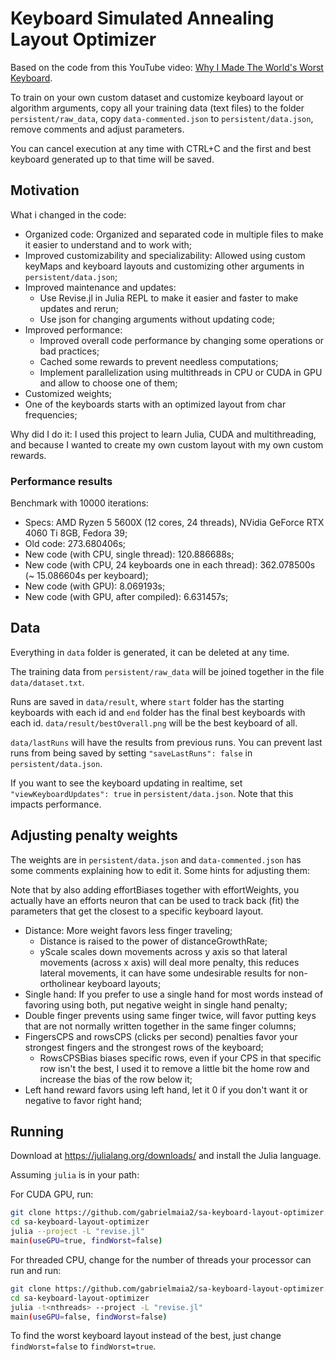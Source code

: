 # Keyboard Simulated Annealing Layout Optimizer

Based on the code from this YouTube video: [Why I Made The World's Worst Keyboard](https://youtu.be/188fipF-i5I).

To train on your own custom dataset and customize keyboard layout or algorithm arguments,
copy all your training data (text files) to the folder `persistent/raw_data`,
copy `data-commented.json` to `persistent/data.json`, remove comments and adjust parameters.

You can cancel execution at any time with CTRL+C and the first and best keyboard generated up to that time will be saved.

## Motivation

What i changed in the code:

- Organized code: Organized and separated code in multiple files to make it easier to understand and to work with;
- Improved customizability and specializability: Allowed using custom keyMaps and keyboard layouts and customizing other arguments in `persistent/data.json`;
- Improved maintenance and updates:
  - Use Revise.jl in Julia REPL to make it easier and faster to make updates and rerun;
  - Use json for changing arguments without updating code;
- Improved performance:
  - Improved overall code performance by changing some operations or bad practices;
  - Cached some rewards to prevent needless computations;
  - Implement parallelization using multithreads in CPU or CUDA in GPU and allow to choose one of them;
- Customized weights;
- One of the keyboards starts with an optimized layout from char frequencies;

Why did I do it: I used this project to learn Julia, CUDA and multithreading, and because I wanted to create my own custom layout with my own custom rewards.

### Performance results

Benchmark with 10000 iterations:

- Specs: AMD Ryzen 5 5600X (12 cores, 24 threads), NVidia GeForce RTX 4060 Ti 8GB, Fedora 39;
- Old code: 273.680406s;
- New code (with CPU, single thread): 120.886688s;
- New code (with CPU, 24 keyboards one in each thread): 362.078500s (~ 15.086604s per keyboard);
- New code (with GPU): 8.069193s;
- New code (with GPU, after compiled): 6.631457s;

## Data

Everything in `data` folder is generated, it can be deleted at any time.

The training data from `persistent/raw_data` will be joined together in the file `data/dataset.txt`.

Runs are saved in `data/result`, where `start` folder has the starting keyboards with each id and `end` folder has the final best keyboards with each id.
`data/result/bestOverall.png` will be the best keyboard of all.

`data/lastRuns` will have the results from previous runs. You can prevent last runs from being saved by setting `"saveLastRuns": false` in `persistent/data.json`.

If you want to see the keyboard updating in realtime, set `"viewKeyboardUpdates": true` in `persistent/data.json`. Note that this impacts performance.

## Adjusting penalty weights

The weights are in `persistent/data.json` and `data-commented.json` has some comments explaining how to edit it. Some hints for adjusting them:

Note that by also adding effortBiases together with effortWeights, you actually have an efforts neuron that can be used to track back (fit) the parameters that get the closest to a specific keyboard layout.

- Distance: More weight favors less finger traveling;
  - Distance is raised to the power of distanceGrowthRate;
  - yScale scales down movements across y axis so that lateral movements (across x axis) will deal more penalty, this reduces lateral movements, it can have some undesirable results for non-ortholinear keyboard layouts;
- Single hand: If you prefer to use a single hand for most words instead of favoring using both, put negative weight in single hand penalty;
- Double finger prevents using same finger twice, will favor putting keys that are not normally written together in the same finger columns;
- FingersCPS and rowsCPS (clicks per second) penalties favor your strongest fingers and the strongest rows of the keyboard;
  - RowsCPSBias biases specific rows, even if your CPS in that specific row isn't the best, I used it to remove a little bit the home row and increase the bias of the row below it;
- Left hand reward favors using left hand, let it 0 if you don't want it or negative to favor right hand;

## Running

Download at <https://julialang.org/downloads/> and install the Julia language.

Assuming `julia` is in your path:

For CUDA GPU, run:

```bash
git clone https://github.com/gabrielmaia2/sa-keyboard-layout-optimizer.git
cd sa-keyboard-layout-optimizer
julia --project -L "revise.jl"
main(useGPU=true, findWorst=false)
```

For threaded CPU, change <nthreads> for the number of threads your processor can run and run:

```bash
git clone https://github.com/gabrielmaia2/sa-keyboard-layout-optimizer.git
cd sa-keyboard-layout-optimizer
julia -t<nthreads> --project -L "revise.jl"
main(useGPU=false, findWorst=false)
```

To find the worst keyboard layout instead of the best, just change `findWorst=false` to `findWorst=true`.
